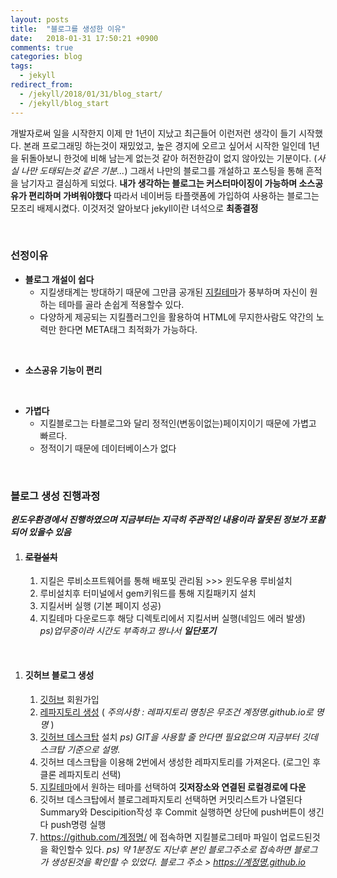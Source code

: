 ```yaml
---
layout: posts
title:  "블로그를 생성한 이유"
date:   2018-01-31 17:50:21 +0900
comments: true
categories: blog
tags:
  - jekyll
redirect_from:
  - /jekyll/2018/01/31/blog_start/
  - /jekyll/blog_start
---
```


개발자로써 일을 시작한지 이제 만 1년이 지났고 최근들어 이런저런 생각이 들기 시작했다.
본래 프로그래밍 하는것이 재밌었고, 높은 경지에 오르고 싶어서 시작한 일인데 1년을 뒤돌아보니 한것에 비해 남는게 없는것 같아 허전한감이 없지 않아있는 기분이다. (_사실 나만 도태되는것 같은 기분..._)
그래서 나만의 블로그를 개설하고 포스팅을 통해 흔적을 남기자고 결심하게 되었다.
**내가 생각하는 블로그는 커스터마이징이 가능하며 소스공유가 편리하며 가벼워야했다** 따라서 네이버등 타플랫폼에 가입하여 사용하는 블로그는 모조리 배제시켰다.
이것저것 알아보다 jekyll이란 녀석으로 **최종결정**

<br/>

### **선정이유**
 - **블로그 개설이 쉽다**
      - 지킬생태계는 방대하기 때문에 그만큼 공개된 [지킬테마](http://jekyllthemes.org/)가 풍부하며 자신이 원하는 테마를 골라 손쉽게 적용할수 있다.
      - 다양하게 제공되는 지킬플러그인을 활용하여 HTML에 무지한사람도 약간의 노력만 한다면 META태그 최적화가 가능하다.

<br/>

 - **소스공유 기능이 편리**

<br/>

 - **가볍다**
     - 지킬블로그는 타블로그와 달리 정적인(변동이없는)페이지이기 때문에 가볍고 빠르다.
     - 정적이기 때문에 데이터베이스가 없다

<br/>

### **블로그 생성 진행과정**
 __*윈도우환경에서 진행하였으며 지금부터는 지극히 주관적인 내용이라 잘못된 정보가 포홤되어 있을수 있음*__
1. #### ~~로컬설치~~
    1. 지킬은 루비소프트웨어를 통해 배포및 관리됨 >>> 윈도우용 루비설치
    1. 루비설치후 터미널에서 gem키워드를 통해 지킬패키지 설치
    1. 지킬서버 실행 (기본 페이지 성공)
    1. 지킬테마 다운로드후 해당 디렉토리에서 지킬서버 실행(네임드 에러 발생)  
        *ps)업무중이라 시간도 부족하고 짱나서 __일단포기__*

<br/>

1. #### **깃허브 블로그 생성**
    1. [깃허브](https://github.com/) 회원가입
    1. [레파지토리 생성](https://github.com/new) ( _주의사항 : 레파지토리 명칭은 무조건 계정명.github.io로 명명_ )
    1. [깃허브 데스크탑](https://desktop.github.com/) 설치
_ps) GIT을 사용할 줄 안다면 필요없으며 지금부터 깃데스크탑 기준으로 설명._
    1. 깃허브 데스크탑을 이용해 2번에서 생성한 레파지토리를 가져온다. (로그인 후 클론 레파지토리 선택)
    1. [지킬테마](http://jekyllthemes.org/)에서 원하는 테마를 선택하여 **깃저장소와 연결된 로컬경로에 다운**
    1. 깃허브 데스크탑에서 블로그레파지토리 선택하면 커밋리스트가 나열된다 Summary와 Descipition작성 후 Commit 실행하면 상단에 push버튼이 생긴다 push명령 실행
    1. https://github.com/계정명/ 에 접속하면 지킬블로그테마 파일이 업로드된것을 확인할수 있다.
    _ps) 약 1분정도 지난후 본인 블로그주소로 접속하면 블로그가 생성된것을 확인할 수 있었다.
    블로그 주소 > https://계정명.github.io_
